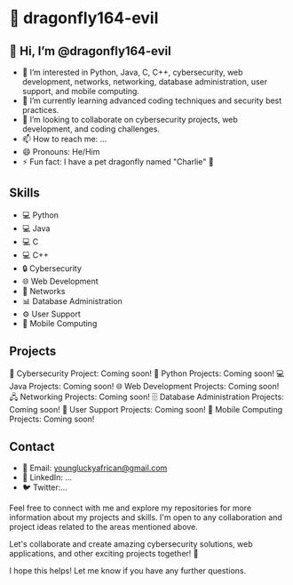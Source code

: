 # 🦋 dragonfly164-evil

## 👋 Hi, I’m @dragonfly164-evil

- 👀 I’m interested in Python, Java, C, C++, cybersecurity, web development, networks, networking, database administration, user support, and mobile computing.
- 🌱 I’m currently learning advanced coding techniques and security best practices.
- 💞️ I’m looking to collaborate on cybersecurity projects, web development, and coding challenges.
- 📫 How to reach me: ...
- 😄 Pronouns: He/Him
- ⚡ Fun fact: I have a pet dragonfly named "Charlie" 🦋

## Skills

- 💻 Python
- 💻 Java
- 💻 C
- 💻 C++
- 🔒 Cybersecurity
- 🌐 Web Development
- 📡 Networks
- 📊 Database Administration
- ⚙️ User Support
- 📱 Mobile Computing

## Projects

🔐 Cybersecurity Project: Coming soon!
🐍 Python Projects: Coming soon!
💻 Java Projects: Coming soon!
🌐 Web Development Projects: Coming soon!
🖧 Networking Projects: Coming soon!
🗄️ Database Administration Projects: Coming soon!
💬 User Support Projects: Coming soon!
📱 Mobile Computing Projects: Coming soon!

## Contact

- 📧 Email: youngluckyafrican@gmail.com
- 💼 LinkedIn: ...
- 🐦 Twitter:...
  
Feel free to connect with me and explore my repositories for more information about my projects and skills. I'm open to any collaboration and project ideas related to the areas mentioned above.

Let's collaborate and create amazing cybersecurity solutions, web applications, and other exciting projects together! 🚀

I hope this helps! Let me know if you have any further questions.

